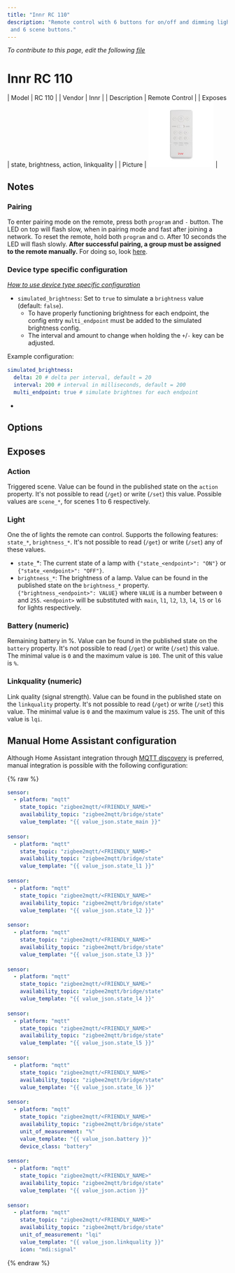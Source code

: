 ```yaml
---
title: "Innr RC 110"
description: "Remote control with 6 buttons for on/off and dimming lights
 and 6 scene buttons."
---
```


*To contribute to this page, edit the following
[file](https://github.com/Koenkk/zigbee2mqtt.io/blob/master/docs/devices/RC_110.md)*

# Innr RC 110

| Model | RC 110  |
| Vendor  | Innr  |
| Description | Remote Control |
| Exposes | state, brightness, action, linkquality |
| Picture | ![Innr RC 110](../images/devices/rc110.jpg) |

## Notes

### Pairing

To enter pairing mode on the remote, press both `program` and `-` button. The LED on top
will flash slow, when in pairing mode and fast after joining a network.
To reset the remote, hold both `program` and `⏻`. After 10 seconds the LED will flash
slowly.
**After successful pairing, a group must be assigned to the remote manually.**
For doing so, look [here](../information/groups.md).

### Device type specific configuration
*[How to use device type specific configuration](../information/configuration.md)*

* `simulated_brightness`: Set to `true` to simulate a `brightness` value (default: `false`).
  * To have properly functioning brightness for each endpoint, the config entry `multi_endpoint`
  must be added to the simulated brightness config. 
  * The interval and amount to change when holding the `+`/`-` key can be adjusted.

Example configuration:
```yaml
simulated_brightness:
  delta: 20 # delta per interval, default = 20
  interval: 200 # interval in milliseconds, default = 200
  multi_endpoint: true # simulate brightnes for each endpoint
```

*  

## Options



## Exposes

### Action
Triggered scene.
Value can be found in the published state on the `action` property.
It's not possible to read (`/get`) or write (`/set`) this value.
Possible values are `scene_*`, for scenes 1 to 6 respectively.

### Light
One the of lights the remote can control. Supports the following features: `state_*`,
`brightness_*`.
It's not possible to read (`/get`) or write (`/set`) any of these values.
* `state_`*: The current state of a lamp with `{"state_<endpoint>": "ON"}` or
  `{"state_<endpoint>": "OFF"}`.
* `brightness_*`: The brightness of a lamp.
Value can be found in the published state on the `brightness_*` property.
  `{"brightness_<endpoint>": VALUE}` where `VALUE` is a number between `0` and `255`.
`<endpoint>` will be substituted with `main`, `l1`, `l2`, `l3`, `l4`, `l5` or `l6`
  for lights respectively.

### Battery (numeric)
Remaining battery in %.
Value can be found in the published state on the `battery` property.
It's not possible to read (`/get`) or write (`/set`) this value.
The minimal value is `0` and the maximum value is `100`.
The unit of this value is `%`.

### Linkquality (numeric)
Link quality (signal strength).
Value can be found in the published state on the `linkquality` property.
It's not possible to read (`/get`) or write (`/set`) this value.
The minimal value is `0` and the maximum value is `255`.
The unit of this value is `lqi`.

## Manual Home Assistant configuration
Although Home Assistant integration through [MQTT discovery](../integration/home_assistant) is preferred,
manual integration is possible with the following configuration:


{% raw %}
```yaml
sensor:
  - platform: "mqtt"
    state_topic: "zigbee2mqtt/<FRIENDLY_NAME>"
    availability_topic: "zigbee2mqtt/bridge/state"
    value_template: "{{ value_json.state_main }}"

sensor:
  - platform: "mqtt"
    state_topic: "zigbee2mqtt/<FRIENDLY_NAME>"
    availability_topic: "zigbee2mqtt/bridge/state"
    value_template: "{{ value_json.state_l1 }}"

sensor:
  - platform: "mqtt"
    state_topic: "zigbee2mqtt/<FRIENDLY_NAME>"
    availability_topic: "zigbee2mqtt/bridge/state"
    value_template: "{{ value_json.state_l2 }}"

sensor:
  - platform: "mqtt"
    state_topic: "zigbee2mqtt/<FRIENDLY_NAME>"
    availability_topic: "zigbee2mqtt/bridge/state"
    value_template: "{{ value_json.state_l3 }}"

sensor:
  - platform: "mqtt"
    state_topic: "zigbee2mqtt/<FRIENDLY_NAME>"
    availability_topic: "zigbee2mqtt/bridge/state"
    value_template: "{{ value_json.state_l4 }}"

sensor:
  - platform: "mqtt"
    state_topic: "zigbee2mqtt/<FRIENDLY_NAME>"
    availability_topic: "zigbee2mqtt/bridge/state"
    value_template: "{{ value_json.state_l5 }}"

sensor:
  - platform: "mqtt"
    state_topic: "zigbee2mqtt/<FRIENDLY_NAME>"
    availability_topic: "zigbee2mqtt/bridge/state"
    value_template: "{{ value_json.state_l6 }}"

sensor:
  - platform: "mqtt"
    state_topic: "zigbee2mqtt/<FRIENDLY_NAME>"
    availability_topic: "zigbee2mqtt/bridge/state"
    unit_of_measurement: "%"
    value_template: "{{ value_json.battery }}"
    device_class: "battery"

sensor:
  - platform: "mqtt"
    state_topic: "zigbee2mqtt/<FRIENDLY_NAME>"
    availability_topic: "zigbee2mqtt/bridge/state"
    value_template: "{{ value_json.action }}"

sensor:
  - platform: "mqtt"
    state_topic: "zigbee2mqtt/<FRIENDLY_NAME>"
    availability_topic: "zigbee2mqtt/bridge/state"
    unit_of_measurement: "lqi"
    value_template: "{{ value_json.linkquality }}"
    icon: "mdi:signal"
```
{% endraw %}



